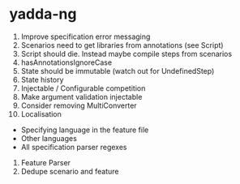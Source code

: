 # yadda-ng

1. Improve specification error messaging
1. Scenarios need to get libraries from annotations (see Script)
1. Script should die. Instead maybe compile steps from scenarios
1. hasAnnotationsIgnoreCase
1. State should be immutable (watch out for UndefinedStep)
1. State history
1. Injectable / Configurable competition
1. Make argument validation injectable
1. Consider removing MultiConverter
1. Localisation
  - Specifying language in the feature file
  - Other languages
  - All specification parser regexes
1. Feature Parser
1. Dedupe scenario and feature
